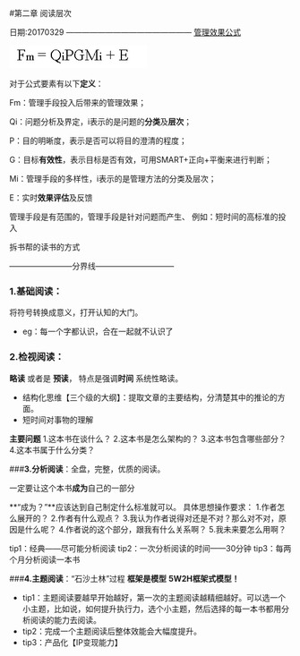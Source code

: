#第二章 阅读层次

日期:20170329
————————————————
[管理效果公式](http://blog.hiddenwangcc.com/archives/2780)

![](./_image/2017-03-31-22-21-17.jpg)

对于公式要素有以下**定义**：

Fm：管理手段投入后带来的管理效果；

Qi：问题分析及界定，i表示的是问题的**分类**及**层次**；

P：目的明晰度，表示是否可以将目的澄清的程度；

G：目标**有效性**，表示目标是否有效，可用SMART+正向+平衡来进行判断；

Mi：管理手段的多样性，i表示的是管理方法的分类及层次；

E：实时**效果评估**及反馈

管理手段是有范围的，管理手段是针对问题而产生、
例如：短时间的高标准的投入

拆书帮的读书的方式

————————分界线——————————
### **1.基础阅读**：
将符号转换成意义，打开认知的大门。
  - eg：每一个字都认识，合在一起就不认识了

### **2.检视阅读**：
**略读** 或者是 **预读**， 特点是强调**时间** 系统性略读。
 - 结构化思维【三个级的大纲】：提取文章的主要结构，分清楚其中的推论的方面。
 - 短时间对事物的理解

**主要问题**
1.这本书在谈什么？
2.这本书是怎么架构的？
3.这本书包含哪些部分？
4.这本书属于什么分类？

###**3.分析阅读**：全盘，完整，优质的阅读。

一定要让这个本书**成为**自己的一部分

**“成为？”**应该达到自己制定什么标准就可以。
具体思想操作要求：
1.作者怎么展开的？
2.作者有什么观点？
3.我认为作者说得对还是不对？那么对不对，原因是什么呢？
4.作者说的这个部分，跟我有什么关系啊？
5.我未来要怎么用啊？

tip1：经典——尽可能分析阅读
tip2：一次分析阅读的时间——30分钟
tip3：每两个月分析阅读一本书


###**4.主题阅读**：“石沙土林”过程
**框架是模型**
**5W2H框架式模型！**

 -  tip1：主题阅读要越早开始越好，第一次的主题阅读越精细越好。可以选一个小主题，比如说，如何提升执行力，选个小主题，然后选择的每一本书都用分析阅读的能力去阅读。
 - tip2：完成一个主题阅读后整体效能会大幅度提升。
 - tip3：产品化【IP变现能力】












